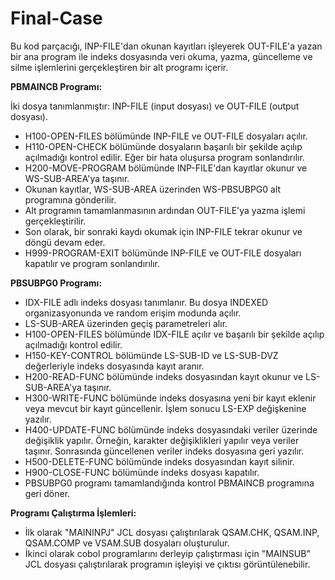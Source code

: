 # Final-Case

Bu kod parçacığı, INP-FILE'dan okunan kayıtları işleyerek OUT-FILE'a yazan bir ana program ile indeks dosyasında veri okuma, yazma, güncelleme ve silme işlemlerini gerçekleştiren bir alt programı içerir.

**PBMAINCB Programı:**

İki dosya tanımlanmıştır: INP-FILE (input dosyası) ve OUT-FILE (output dosyası).

- H100-OPEN-FILES bölümünde INP-FILE ve OUT-FILE dosyaları açılır.
- H110-OPEN-CHECK bölümünde dosyaların başarılı bir şekilde açılıp açılmadığı kontrol edilir. Eğer bir hata oluşursa program sonlandırılır.
- H200-MOVE-PROGRAM bölümünde INP-FILE'dan kayıtlar okunur ve WS-SUB-AREA'ya taşınır.
- Okunan kayıtlar, WS-SUB-AREA üzerinden WS-PBSUBPG0 alt programına gönderilir.
- Alt programın tamamlanmasının ardından OUT-FILE'ya yazma işlemi gerçekleştirilir.
- Son olarak, bir sonraki kaydı okumak için INP-FILE tekrar okunur ve döngü devam eder.
- H999-PROGRAM-EXIT bölümünde INP-FILE ve OUT-FILE dosyaları kapatılır ve program sonlandırılır.
  
**PBSUBPG0 Programı:**

- IDX-FILE adlı indeks dosyası tanımlanır. Bu dosya INDEXED organizasyonunda ve random erişim modunda açılır.
- LS-SUB-AREA üzerinden geçiş parametreleri alır.
- H100-OPEN-FILES bölümünde IDX-FILE açılır ve başarılı bir şekilde açılıp açılmadığı kontrol edilir.
- H150-KEY-CONTROL bölümünde LS-SUB-ID ve LS-SUB-DVZ değerleriyle indeks dosyasında kayıt aranır.
- H200-READ-FUNC bölümünde indeks dosyasından kayıt okunur ve LS-SUB-AREA'ya taşınır.
- H300-WRITE-FUNC bölümünde indeks dosyasına yeni bir kayıt eklenir veya mevcut bir kayıt güncellenir. İşlem sonucu LS-EXP değişkenine yazılır.
- H400-UPDATE-FUNC bölümünde indeks dosyasındaki veriler üzerinde değişiklik yapılır. Örneğin, karakter değişiklikleri yapılır veya veriler taşınır. Sonrasında güncellenen veriler indeks dosyasına geri yazılır.
- H500-DELETE-FUNC bölümünde indeks dosyasından kayıt silinir.
- H900-CLOSE-FUNC bölümünde indeks dosyası kapatılır.
- PBSUBPG0 programı tamamlandığında kontrol PBMAINCB programına geri döner.
  
**Programı Çalıştırma İşlemleri:**

- İlk olarak "MAININPJ" JCL dosyası çalıştırılarak QSAM.CHK, QSAM.INP, QSAM.COMP ve VSAM.SUB dosyaları oluşturulur.
- İkinci olarak cobol programlarını derleyip çalıştırması için "MAINSUB" JCL dosyası çalıştırılarak programın işleyişi ve çıktısı görüntülenebilir.
